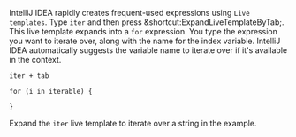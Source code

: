 

IntelliJ IDEA rapidly creates frequent-used expressions using
<span class="control">`Live templates`</span>. Type `iter` and then press
<span class="shortcut">&shortcut:ExpandLiveTemplateByTab;</span>. This live template
expands into a `for` expression. You type the expression you want to iterate
over, along with the name for the index variable. IntelliJ IDEA automatically
suggests the variable name to iterate over if it's available in the context.

```text
iter + tab

for (i in iterable) {

}
```

Expand the `iter` live template to iterate over a string in the example.
